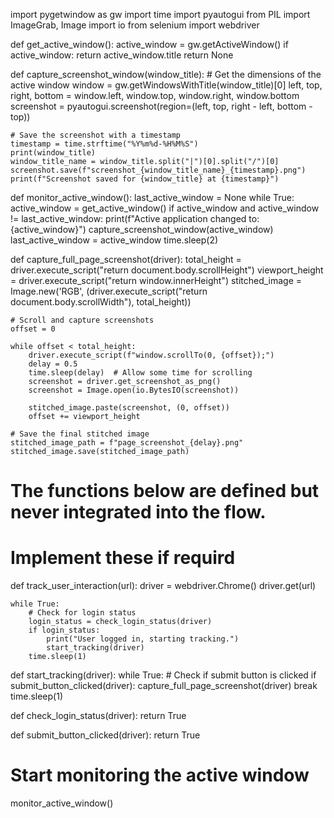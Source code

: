 import pygetwindow as gw
import time
import pyautogui
from PIL import ImageGrab, Image
import io
from selenium import webdriver

def get_active_window():
    active_window = gw.getActiveWindow()
    if active_window:
        return active_window.title
    return None

def capture_screenshot_window(window_title):
    # Get the dimensions of the active window
    window = gw.getWindowsWithTitle(window_title)[0]
    left, top, right, bottom = window.left, window.top, window.right, window.bottom
    screenshot = pyautogui.screenshot(region=(left, top, right - left, bottom - top))
    
    # Save the screenshot with a timestamp
    timestamp = time.strftime("%Y%m%d-%H%M%S")
    print(window_title)
    window_title_name = window_title.split("|")[0].split("/")[0]
    screenshot.save(f"screenshot_{window_title_name}_{timestamp}.png")
    print(f"Screenshot saved for {window_title} at {timestamp}")

def monitor_active_window():
    last_active_window = None
    while True:
        active_window = get_active_window()
        if active_window and active_window != last_active_window:
            print(f"Active application changed to: {active_window}")
            capture_screenshot_window(active_window)
            last_active_window = active_window
        time.sleep(2)

def capture_full_page_screenshot(driver):
    total_height = driver.execute_script("return document.body.scrollHeight")
    viewport_height = driver.execute_script("return window.innerHeight")
    stitched_image = Image.new('RGB', (driver.execute_script("return document.body.scrollWidth"), total_height))

    # Scroll and capture screenshots
    offset = 0

    while offset < total_height:
        driver.execute_script(f"window.scrollTo(0, {offset});")
        delay = 0.5
        time.sleep(delay)  # Allow some time for scrolling
        screenshot = driver.get_screenshot_as_png()
        screenshot = Image.open(io.BytesIO(screenshot))
        
        stitched_image.paste(screenshot, (0, offset))
        offset += viewport_height

    # Save the final stitched image
    stitched_image_path = f"page_screenshot_{delay}.png"
    stitched_image.save(stitched_image_path)

# The functions below are defined but never integrated into the flow.
# Implement these if requird
def track_user_interaction(url):
    driver = webdriver.Chrome()
    driver.get(url)
    
    while True:
        # Check for login status
        login_status = check_login_status(driver)
        if login_status:
            print("User logged in, starting tracking.")
            start_tracking(driver)
        time.sleep(1)

def start_tracking(driver):
    while True:
        # Check if submit button is clicked
        if submit_button_clicked(driver):
            capture_full_page_screenshot(driver)
            break
        time.sleep(1)

def check_login_status(driver):
    return True

def submit_button_clicked(driver):
    return True

# Start monitoring the active window
monitor_active_window()
